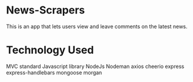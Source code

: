 # News-Scrapers
This is an app that lets users view and leave comments on the latest news.


# Technology Used
MVC standard
Javascript library
NodeJs
Nodeman
axios
cheerio
express
express-handlebars
mongoose
morgan
